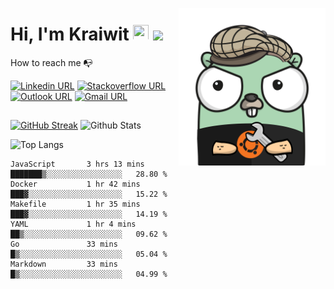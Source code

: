 [//]: # (<img align="right" width="235" src="https://github.com/arsmn/arsmn/blob/main/magician_gopher.png">)
<img align="right" width="235" src="assets/img/my_gopher.png">

# Hi, I'm Kraiwit <img src="https://media.giphy.com/media/hvRJCLFzcasrR4ia7z/giphy.gif" width="25px" height="25px"> ![](https://komarev.com/ghpvc/?username=parlarlax&label=PROFILE+VIEWS)

How to reach me :mailbox_with_no_mail:

[![Linkedin URL](https://img.shields.io/badge/LinkedIn-0077B5?style=for-the-badge&logo=linkedin&logoColor=white)](https://www.linkedin.com/in/kraiwit-tongkul-545b0b64/)
[![Stackoverflow URL](https://img.shields.io/badge/Stackoverflow-ef8236?style=for-the-badge&logo=stackoverflow&logoColor=white)](https://stackoverflow.com/users/15555894/lax-tongkul)
[![Outlook URL](https://img.shields.io/badge/Outlook-0078D4?style=for-the-badge&logo=microsoft-outlook&logoColor=white)](mailto:lax.ltk@outlook.com)
[![Gmail URL](https://img.shields.io/badge/Gmail-D14836?style=for-the-badge&logo=gmail&logoColor=white)](mailto:lax.ltk@gmail.com)




##
[![GitHub Streak](https://github-readme-streak-stats.herokuapp.com?user=parlarlax&theme=dark)](https://git.io/streak-stats)
![Github Stats](https://github-readme-stats.vercel.app/api?username=parlarlax&show_icons=true&theme=github_dark&include_all_commits=true&custom_title=GitHub%20Stats)

![Top Langs](https://github-readme-stats.vercel.app/api/top-langs/?username=parlarlax&hide=css,html&theme=github_dark&layout=compact)

<!--START_SECTION:waka-->

```text
JavaScript       3 hrs 13 mins   ███████▒░░░░░░░░░░░░░░░░░   28.80 %
Docker           1 hr 42 mins    ███▓░░░░░░░░░░░░░░░░░░░░░   15.22 %
Makefile         1 hr 35 mins    ███▓░░░░░░░░░░░░░░░░░░░░░   14.19 %
YAML             1 hr 4 mins     ██▒░░░░░░░░░░░░░░░░░░░░░░   09.62 %
Go               33 mins         █▒░░░░░░░░░░░░░░░░░░░░░░░   05.04 %
Markdown         33 mins         █▒░░░░░░░░░░░░░░░░░░░░░░░   04.99 %
```

<!--END_SECTION:waka-->
